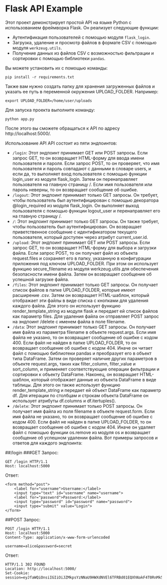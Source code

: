 # Flask API Example

Этот проект демонстрирует простой API на языке Python с использованием фреймворка Flask. Он реализует следующие функции:

- Аутентификация пользователей с помощью модуля `flask_login`.
- Загрузка, удаление и просмотр файлов в формате CSV с помощью модуля `werkzeug.utils`.
- Получение данных из файлов CSV с возможностью фильтрации и сортировки с помощью библиотеки `pandas`.

Вы можете установить их с помощью команды:
```
pip install -r requirements.txt
```

Также вам нужно создать папку для хранения загруженных файлов и указать ее путь в переменной окружения UPLOAD_FOLDER. Например:
```
export UPLOAD_FOLDER=/home/user/uploads
```
Для запуска проекта выполните команду:
```
python app.py
```
После этого вы сможете обращаться к API по адресу http://localhost:5000/.

Использование API
API состоит из пяти эндпоинтов:

- ```/login```: Этот эндпоинт принимает GET или POST запросы. Если запрос GET, то он возвращает HTML-форму для ввода имени пользователя и пароля. Если запрос POST, то он проверяет, что имя пользователя и пароль совпадают с данными в словаре users, и если да, то выполняет вход пользователя с помощью функции login_user из модуля flask_login. Затем он перенаправляет пользователя на главную страницу /. Если имя пользователя или пароль неверны, то он возвращает сообщение об ошибке.
- ```/logout```: Этот эндпоинт принимает только GET запросы. Он требует, чтобы пользователь был аутентифицирован с помощью декоратора @login_required из модуля flask_login. Он выполняет выход пользователя с помощью функции logout_user и перенаправляет его на главную страницу /.
- ```/```: Этот эндпоинт принимает только GET запросы. Он также требует, чтобы пользователь был аутентифицирован. Он возвращает приветственное сообщение с идентификатором текущего пользователя, который доступен через атрибут current_user.id.
- ```/upload```: Этот эндпоинт принимает GET или POST запросы. Если запрос GET, то он возвращает HTML-форму для выбора и загрузки файла. Если запрос POST, то он получает файл из объекта request.files и сохраняет его в папку, указанную в конфигурации приложения под ключом UPLOAD_FOLDER. При этом он использует функцию secure_filename из модуля werkzeug.utils для обеспечения безопасности имени файла. Затем он возвращает сообщение об успешной загрузке файла.
- ```/files```: Этот эндпоинт принимает только GET запросы. Он получает список файлов в папке UPLOAD_FOLDER, которые имеют расширение .csv. Затем он возвращает HTML-шаблон, который отображает эти файлы в виде списка с кнопками для удаления каждого файла. Для этого он использует функцию render_template_string из модуля flask и передает ей список файлов как параметр files. Для удаления файла он отправляет POST запрос на эндпоинт /delete с именем файла в поле filename.
- ```/data```: Этот эндпоинт принимает только GET запросы. Он получает имя файла из параметра filename в объекте request.args. Если имя файла не указано, то он возвращает сообщение об ошибке с кодом 400. Если файл не найден в папке UPLOAD_FOLDER, то он возвращает сообщение об ошибке с кодом 404. Иначе он читает файл с помощью библиотеки pandas и преобразует его в объект типа DataFrame. Затем он проверяет наличие других параметров в объекте request.args, таких как filter_column, filter_value и sort_column, и применяет соответствующие операции фильтрации и сортировки к объекту DataFrame. Наконец, он возвращает HTML-шаблон, который отображает данные из объекта DataFrame в виде таблицы. Для этого он также использует функцию render_template_string и передает ей объект DataFrame как параметр df. Для итерации по столбцам и строкам объекта DataFrame он использует атрибуты df.columns и df.itertuples().
- ```/delete```: Этот эндпоинт принимает только POST запросы. Он получает имя файла из поля filename в объекте request.form. Если имя файла не указано, то он возвращает сообщение об ошибке с кодом 400. Если файл не найден в папке UPLOAD_FOLDER, то он возвращает сообщение об ошибке с кодом 404. Иначе он удаляет файл с помощью функции os.remove из модуля os и возвращает сообщение об успешном удалении файла.
Вот примеры запросов и ответов для каждого эндпоинта:

##/login
###GET
Запрос:
```
GET /login HTTP/1.1
Host: localhost:5000
```
Ответ:
```
<form method="post">
    <label for="username">Username:</label>
    <input type="text" id="username" name="username">
    <label for="password">Password:</label>
    <input type="password" id="password" name="password">
    <input type="submit" value="Login">
</form>
```
##POST
Запрос:
```
POST /login HTTP/1.1
Host: localhost:5000
Content-Type: application/x-www-form-urlencoded

username=alice&password=secret
```
Ответ:
```
HTTP/1.1 302 FOUND
Location: http://localhost:5000/
Set-Cookie: session=eyJfaWQiOnsiIGIiOiJZMkpsYzNNaU9HWXdNVEl6TFRBd01EQXhNakF4T0RnMk5qQXhOekUwT0RZPSJ9fQ.X9x2Lg.w8y3fK7
```

